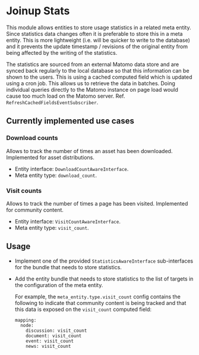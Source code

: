 Joinup Stats
============

This module allows entities to store usage statistics in a related meta entity.
Since statistics data changes often it is preferable to store this in a meta
entity. This is more lightweight (i.e. will be quicker to write to the database)
and it prevents the update timestamp / revisions of the original entity from
being affected by the writing of the statistics.

The statistics are sourced from an external Matomo data store and are synced
back regularly to the local database so that this information can be shown to
the users. This is using a cached computed field which is updated using a cron
job. This allows us to retrieve the data in batches. Doing individual queries
directly to the Matomo instance on page load would cause too much load on the
Matomo server. Ref. `RefreshCachedFieldsEventSubscriber`.


Currently implemented use cases
-------------------------------

### Download counts

Allows to track the number of times an asset has been downloaded. Implemented
for asset distributions.

- Entity interface: `DownloadCountAwareInterface`.
- Meta entity type: `download_count`.

### Visit counts

Allows to track the number of times a page has been visited. Implemented for
community content.

- Entity interface: `VisitCountAwareInterface`.
- Meta entity type: `visit_count`.


Usage
-----

- Implement one of the provided `StatisticsAwareInterface` sub-interfaces for
  the bundle that needs to store statistics.
- Add the entity bundle that needs to store statistics to the list of targets
  in the configuration of the meta entity.

  For example, the `meta_entity.type.visit_count` config contains the following
  to indicate that community content is being tracked and that this data is
  exposed on the `visit_count` computed field:
  ```
  mapping:
    node:
      discussion: visit_count
      document: visit_count
      event: visit_count
      news: visit_count
  ```

